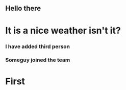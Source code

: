 ## Hello there
# It is a nice weather isn't it?
### I have added third person
### Someguy joined the team

# First